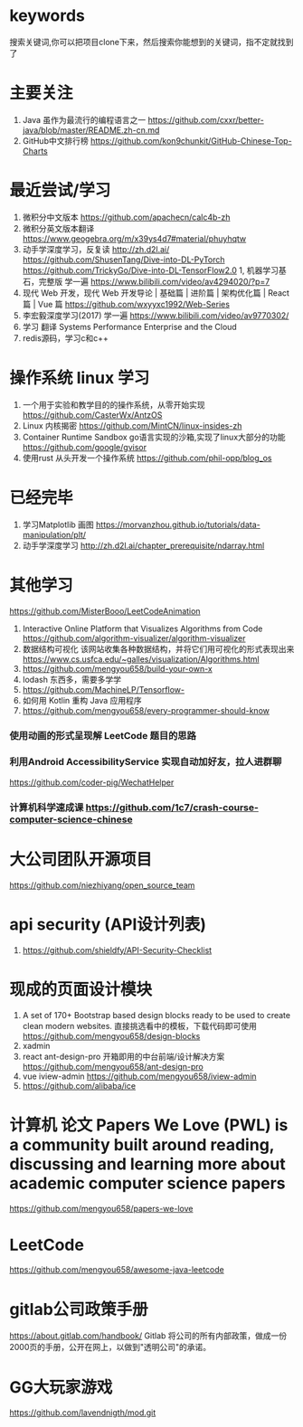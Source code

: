 # keywords
搜索关键词,你可以把项目clone下来，然后搜索你能想到的关键词，指不定就找到了

# 主要关注
1. Java 虽作为最流行的编程语言之一
https://github.com/cxxr/better-java/blob/master/README.zh-cn.md
1. GitHub中文排行榜
https://github.com/kon9chunkit/GitHub-Chinese-Top-Charts
# 最近尝试/学习
1. 微积分中文版本
https://github.com/apachecn/calc4b-zh
1. 微积分英文版本翻译
https://www.geogebra.org/m/x39ys4d7#material/phuyhqtw
1. 动手学深度学习，反复读
http://zh.d2l.ai/
https://github.com/ShusenTang/Dive-into-DL-PyTorch
https://github.com/TrickyGo/Dive-into-DL-TensorFlow2.0
1, 机器学习基石，完整版 学一遍
https://www.bilibili.com/video/av4294020/?p=7
1. 现代 Web 开发，现代 Web 开发导论 | 基础篇 | 进阶篇 | 架构优化篇 | React 篇 | Vue 篇
https://github.com/wxyyxc1992/Web-Series
1. 李宏毅深度学习(2017) 学一遍
https://www.bilibili.com/video/av9770302/
1. 学习 翻译 
Systems Performance Enterprise and the Cloud
1. redis源码，学习c和c++

# 操作系统 linux 学习
1. 一个用于实验和教学目的的操作系统，从零开始实现
https://github.com/CasterWx/AntzOS
1.  Linux 内核揭密
https://github.com/MintCN/linux-insides-zh
1. Container Runtime Sandbox go语言实现的沙箱,实现了linux大部分的功能
https://github.com/google/gvisor
1. 使用rust 从头开发一个操作系统
https://github.com/phil-opp/blog_os

# 已经完毕
1. 学习Matplotlib 画图
https://morvanzhou.github.io/tutorials/data-manipulation/plt/
1. 动手学深度学习
http://zh.d2l.ai/chapter_prerequisite/ndarray.html

# 其他学习
https://github.com/MisterBooo/LeetCodeAnimation
1. Interactive Online Platform that Visualizes Algorithms from Code
https://github.com/algorithm-visualizer/algorithm-visualizer
1. 数据结构可视化 该网站收集各种数据结构，并将它们用可视化的形式表现出来
https://www.cs.usfca.edu/~galles/visualization/Algorithms.html
1. https://github.com/mengyou658/build-your-own-x
1. lodash 东西多，需要多学学
1. https://github.com/MachineLP/Tensorflow-
1. 如何用 Kotlin 重构 Java 应用程序
1. https://github.com/mengyou658/every-programmer-should-know


### 使用动画的形式呈现解 LeetCode 题目的思路
### 利用Android AccessibilityService 实现自动加好友，拉人进群聊
https://github.com/coder-pig/WechatHelper

### 计算机科学速成课 https://github.com/1c7/crash-course-computer-science-chinese


# 大公司团队开源项目
https://github.com/niezhiyang/open_source_team


# api security (API设计列表)
1. https://github.com/shieldfy/API-Security-Checklist

# 现成的页面设计模块
1. A set of 170+ Bootstrap based design blocks ready to be used to create clean modern websites. 直接挑选看中的模板，下载代码即可使用
https://github.com/mengyou658/design-blocks
1. xadmin
1. react ant-design-pro 开箱即用的中台前端/设计解决方案
https://github.com/mengyou658/ant-design-pro
1. vue iview-admin
https://github.com/mengyou658/iview-admin
1. https://github.com/alibaba/ice


# 计算机 论文 Papers We Love (PWL) is a community built around reading, discussing and learning more about academic computer science papers
https://github.com/mengyou658/papers-we-love



# LeetCode
https://github.com/mengyou658/awesome-java-leetcode

# gitlab公司政策手册
https://about.gitlab.com/handbook/ Gitlab 将公司的所有内部政策，做成一份2000页的手册，公开在网上，以做到"透明公司"的承诺。

# GG大玩家游戏
https://github.com/lavendnigth/mod.git
